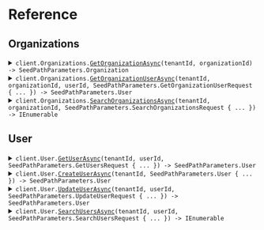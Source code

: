 # Reference
## Organizations
<details><summary><code>client.Organizations.<a href="/src/SeedPathParameters/Organizations/OrganizationsClient.cs">GetOrganizationAsync</a>(tenantId, organizationId) -> SeedPathParameters.Organization</code></summary>
<dl>
<dd>

#### 🔌 Usage

<dl>
<dd>

<dl>
<dd>

```csharp
await client.Organizations.GetOrganizationAsync("tenant_id", "organization_id");
```
</dd>
</dl>
</dd>
</dl>

#### ⚙️ Parameters

<dl>
<dd>

<dl>
<dd>

**tenantId:** `string` 
    
</dd>
</dl>

<dl>
<dd>

**organizationId:** `string` 
    
</dd>
</dl>
</dd>
</dl>


</dd>
</dl>
</details>

<details><summary><code>client.Organizations.<a href="/src/SeedPathParameters/Organizations/OrganizationsClient.cs">GetOrganizationUserAsync</a>(tenantId, organizationId, userId, SeedPathParameters.GetOrganizationUserRequest { ... }) -> SeedPathParameters.User</code></summary>
<dl>
<dd>

#### 🔌 Usage

<dl>
<dd>

<dl>
<dd>

```csharp
await client.Organizations.GetOrganizationUserAsync(
    "tenant_id",
    "organization_id",
    "user_id",
    new SeedPathParameters.GetOrganizationUserRequest()
);
```
</dd>
</dl>
</dd>
</dl>

#### ⚙️ Parameters

<dl>
<dd>

<dl>
<dd>

**tenantId:** `string` 
    
</dd>
</dl>

<dl>
<dd>

**organizationId:** `string` 
    
</dd>
</dl>

<dl>
<dd>

**userId:** `string` 
    
</dd>
</dl>

<dl>
<dd>

**request:** `SeedPathParameters.GetOrganizationUserRequest` 
    
</dd>
</dl>
</dd>
</dl>


</dd>
</dl>
</details>

<details><summary><code>client.Organizations.<a href="/src/SeedPathParameters/Organizations/OrganizationsClient.cs">SearchOrganizationsAsync</a>(tenantId, organizationId, SeedPathParameters.SearchOrganizationsRequest { ... }) -> IEnumerable<SeedPathParameters.Organization></code></summary>
<dl>
<dd>

#### 🔌 Usage

<dl>
<dd>

<dl>
<dd>

```csharp
await client.Organizations.SearchOrganizationsAsync(
    "tenant_id",
    "organization_id",
    new SeedPathParameters.SearchOrganizationsRequest { Limit = 1 }
);
```
</dd>
</dl>
</dd>
</dl>

#### ⚙️ Parameters

<dl>
<dd>

<dl>
<dd>

**tenantId:** `string` 
    
</dd>
</dl>

<dl>
<dd>

**organizationId:** `string` 
    
</dd>
</dl>

<dl>
<dd>

**request:** `SeedPathParameters.SearchOrganizationsRequest` 
    
</dd>
</dl>
</dd>
</dl>


</dd>
</dl>
</details>

## User
<details><summary><code>client.User.<a href="/src/SeedPathParameters/User/UserClient.cs">GetUserAsync</a>(tenantId, userId, SeedPathParameters.GetUsersRequest { ... }) -> SeedPathParameters.User</code></summary>
<dl>
<dd>

#### 🔌 Usage

<dl>
<dd>

<dl>
<dd>

```csharp
await client.User.GetUserAsync("tenant_id", "user_id", new SeedPathParameters.GetUsersRequest());
```
</dd>
</dl>
</dd>
</dl>

#### ⚙️ Parameters

<dl>
<dd>

<dl>
<dd>

**tenantId:** `string` 
    
</dd>
</dl>

<dl>
<dd>

**userId:** `string` 
    
</dd>
</dl>

<dl>
<dd>

**request:** `SeedPathParameters.GetUsersRequest` 
    
</dd>
</dl>
</dd>
</dl>


</dd>
</dl>
</details>

<details><summary><code>client.User.<a href="/src/SeedPathParameters/User/UserClient.cs">CreateUserAsync</a>(tenantId, SeedPathParameters.User { ... }) -> SeedPathParameters.User</code></summary>
<dl>
<dd>

#### 🔌 Usage

<dl>
<dd>

<dl>
<dd>

```csharp
await client.User.CreateUserAsync(
    "tenant_id",
    new SeedPathParameters.User
    {
        Name = "name",
        Tags = new List<string>() { "tags", "tags" },
    }
);
```
</dd>
</dl>
</dd>
</dl>

#### ⚙️ Parameters

<dl>
<dd>

<dl>
<dd>

**tenantId:** `string` 
    
</dd>
</dl>

<dl>
<dd>

**request:** `SeedPathParameters.User` 
    
</dd>
</dl>
</dd>
</dl>


</dd>
</dl>
</details>

<details><summary><code>client.User.<a href="/src/SeedPathParameters/User/UserClient.cs">UpdateUserAsync</a>(tenantId, userId, SeedPathParameters.UpdateUserRequest { ... }) -> SeedPathParameters.User</code></summary>
<dl>
<dd>

#### 🔌 Usage

<dl>
<dd>

<dl>
<dd>

```csharp
await client.User.UpdateUserAsync(
    "tenant_id",
    "user_id",
    new SeedPathParameters.UpdateUserRequest
    {
        Body = new SeedPathParameters.User
        {
            Name = "name",
            Tags = new List<string>() { "tags", "tags" },
        },
    }
);
```
</dd>
</dl>
</dd>
</dl>

#### ⚙️ Parameters

<dl>
<dd>

<dl>
<dd>

**tenantId:** `string` 
    
</dd>
</dl>

<dl>
<dd>

**userId:** `string` 
    
</dd>
</dl>

<dl>
<dd>

**request:** `SeedPathParameters.UpdateUserRequest` 
    
</dd>
</dl>
</dd>
</dl>


</dd>
</dl>
</details>

<details><summary><code>client.User.<a href="/src/SeedPathParameters/User/UserClient.cs">SearchUsersAsync</a>(tenantId, userId, SeedPathParameters.SearchUsersRequest { ... }) -> IEnumerable<SeedPathParameters.User></code></summary>
<dl>
<dd>

#### 🔌 Usage

<dl>
<dd>

<dl>
<dd>

```csharp
await client.User.SearchUsersAsync(
    "tenant_id",
    "user_id",
    new SeedPathParameters.SearchUsersRequest { Limit = 1 }
);
```
</dd>
</dl>
</dd>
</dl>

#### ⚙️ Parameters

<dl>
<dd>

<dl>
<dd>

**tenantId:** `string` 
    
</dd>
</dl>

<dl>
<dd>

**userId:** `string` 
    
</dd>
</dl>

<dl>
<dd>

**request:** `SeedPathParameters.SearchUsersRequest` 
    
</dd>
</dl>
</dd>
</dl>


</dd>
</dl>
</details>
